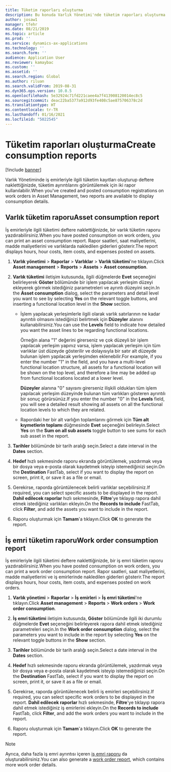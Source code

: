```yaml
---
title: Tüketim raporları oluşturma
description: Bu konuda Varlık Yönetimi'nde tüketim raporları oluşturma işlemi açıklanmaktadır.
author: josaw1
manager: tfehr
ms.date: 08/21/2019
ms.topic: article
ms.prod: ''
ms.service: dynamics-ax-applications
ms.technology: ''
ms.search.form: ''
audience: Application User
ms.reviewer: kamaybac
ms.custom: ''
ms.assetid: ''
ms.search.region: Global
ms.author: riluan
ms.search.validFrom: 2019-08-31
ms.dyn365.ops.version: 10.0.5
ms.openlocfilehash: 5e32924c71fd221caee4a7f413908120014ec8c5
ms.sourcegitcommit: deac22ba5377a912d93fe408c5ae875706378c2d
ms.translationtype: HT
ms.contentlocale: tr-TR
ms.lasthandoff: 01/16/2021
ms.locfileid: "5022545"
---
```

# <a name="create-consumption-reports"></a><span data-ttu-id="cda4d-103">Tüketim raporları oluşturma</span><span class="sxs-lookup"><span data-stu-id="cda4d-103">Create consumption reports</span></span>

[!include [banner](../../includes/banner.md)]

 

<span data-ttu-id="cda4d-104">Varlık Yönetiminde iş emirleriyle ilgili tüketim kayıtları oluşturup deftere naklettiğinizde, tüketim ayrıntılarını görüntülemek için iki rapor kullanılabilir.</span><span class="sxs-lookup"><span data-stu-id="cda4d-104">When you've created and posted consumption registrations on work orders in Asset Management, two reports are available to display consumption details.</span></span>


## <a name="asset-consumption-report"></a><span data-ttu-id="cda4d-105">Varlık tüketim raporu</span><span class="sxs-lookup"><span data-stu-id="cda4d-105">Asset consumption report</span></span>

<span data-ttu-id="cda4d-106">İş emirleriyle ilgili tüketimi deftere naklettiğinizde, bir varlık tüketim raporu yazdırabilirsiniz.</span><span class="sxs-lookup"><span data-stu-id="cda4d-106">When you have posted consumption on work orders, you can print an asset consumption report.</span></span> <span data-ttu-id="cda4d-107">Rapor saatleri, saat maliyetlerini, madde maliyetlerini ve varlıklarda nakledilen giderleri gösterir.</span><span class="sxs-lookup"><span data-stu-id="cda4d-107">The report displays hours, hour costs, item costs, and expenses posted on assets.</span></span>

1. <span data-ttu-id="cda4d-108">**Varlık yönetimi** > **Raporlar** > **Varlıklar** > **Varlık tüketimi**'ne tıklayın.</span><span class="sxs-lookup"><span data-stu-id="cda4d-108">Click **Asset management** > **Reports** > **Assets** > **Asset consumption**.</span></span>

2. <span data-ttu-id="cda4d-109">**Varlık tüketimi** iletişim kutusunda, ilgili düğmelerde **Evet** seçeneğini belirleyerek **Göster** bölümünde bir işlem yapılacak yerleşim düzeyi ekleyerek görmek istediğiniz parametreleri ve ayrıntı düzeyini seçin.</span><span class="sxs-lookup"><span data-stu-id="cda4d-109">In the **Asset consumption** dialog, select the parameters and detail level you want to see by selecting **Yes** on the relevant toggle buttons, and inserting a functional location level in the **Show** section.</span></span>
    - <span data-ttu-id="cda4d-110">İşlem yapılacak yerleşimlerle ilgili olarak varlık satırlarının ne kadar ayrıntılı olmasını istediğinizi belirtmek için **Düzeyler** alanını kullanabilirsiniz.</span><span class="sxs-lookup"><span data-stu-id="cda4d-110">You can use the **Levels** field to indicate how detailed you want the asset lines to be regarding functional locations.</span></span> 
    
        <span data-ttu-id="cda4d-111">Örneğin alana "1" değerini girerseniz ve çok düzeyli bir işlem yapılacak yerleşim yapınız varsa, işlem yapılacak yerleşim için tüm varlıklar üst düzeyde gösterilir ve dolayısıyla bir satır alt düzeyde bulunan işlem yapılacak yerleşimden eklenebilir.</span><span class="sxs-lookup"><span data-stu-id="cda4d-111">For example, if you enter the number "1" in the field, and you have a multi-level functional location structure, all assets for a functional location will be shown on the top level, and therefore a line may be added up from functional locations located at a lower level.</span></span> 
        
        <span data-ttu-id="cda4d-112">**Düzeyler** alanına "0" sayısını girerseniz ilişkili oldukları tüm işlem yapılacak yerleşim düzeyinde bulunan tüm varlıkları gösteren ayrıntılı bir sonuç görürsünüz.</span><span class="sxs-lookup"><span data-stu-id="cda4d-112">If you enter the number "0" in the **Levels** field, you will see a detailed result showing all assets on all the functional location levels to which they are related.</span></span> 
        
    - <span data-ttu-id="cda4d-113">Rapordaki her bir alt varlığın toplamlarını görmek için **Tüm alt kıymetlerin toplamı** düğmesinde **Evet** seçeneğini belirleyin.</span><span class="sxs-lookup"><span data-stu-id="cda4d-113">Select **Yes** on the **Sum on all sub assets** toggle button to see sums for each sub asset in the report.</span></span>

3. <span data-ttu-id="cda4d-114">**Tarihler** bölümünde bir tarih aralığı seçin.</span><span class="sxs-lookup"><span data-stu-id="cda4d-114">Select a date interval in the **Dates** section.</span></span>

4. <span data-ttu-id="cda4d-115">**Hedef** hızlı sekmesinde raporu ekranda görüntülemek, yazdırmak veya bir dosya veya e-posta olarak kaydetmek isteyip istemediğinizi seçin.</span><span class="sxs-lookup"><span data-stu-id="cda4d-115">On the **Destination** FastTab, select if you want to display the report on screen, print it, or save it as a file or email.</span></span>

5. <span data-ttu-id="cda4d-116">Gerekirse, raporda görüntülenecek belirli varlıklar seçebilirsiniz.</span><span class="sxs-lookup"><span data-stu-id="cda4d-116">If required, you can select specific assets to be displayed in the report.</span></span> <span data-ttu-id="cda4d-117">**Dahil edilecek raporlar** hızlı sekmesinde, **Filtre**'ye tıklayıp rapora dahil etmek istediğiniz varlıkları ekleyin.</span><span class="sxs-lookup"><span data-stu-id="cda4d-117">On the **Records to include** FastTab, click **Filter**, and add the assets you want to include in the report.</span></span>

6. <span data-ttu-id="cda4d-118">Raporu oluşturmak için **Tamam**'a tıklayın.</span><span class="sxs-lookup"><span data-stu-id="cda4d-118">Click **OK** to generate the report.</span></span>


## <a name="work-order-consumption-report"></a><span data-ttu-id="cda4d-119">İş emri tüketim raporu</span><span class="sxs-lookup"><span data-stu-id="cda4d-119">Work order consumption report</span></span>

<span data-ttu-id="cda4d-120">İş emirleriyle ilgili tüketimi deftere naklettiğinizde, bir iş emri tüketim raporu yazdırabilirsiniz.</span><span class="sxs-lookup"><span data-stu-id="cda4d-120">When you have posted consumption on work orders, you can print a work order consumption report.</span></span> <span data-ttu-id="cda4d-121">Rapor saatleri, saat maliyetlerini, madde maliyetlerini ve iş emirlerinde nakledilen giderleri gösterir.</span><span class="sxs-lookup"><span data-stu-id="cda4d-121">The report displays hours, hour costs, item costs, and expenses posted on work orders.</span></span>

1. <span data-ttu-id="cda4d-122">**Varlık yönetimi** > **Raporlar** > **İş emirleri** > **İş emri tüketimi**'ne tıklayın.</span><span class="sxs-lookup"><span data-stu-id="cda4d-122">Click **Asset management** > **Reports** > **Work orders** > **Work order consumption**.</span></span>

2. <span data-ttu-id="cda4d-123">**İş emri tüketimi** iletişim kutusunda, **Göster** bölümünde ilgili iki durumlu düğmelerde **Evet** seçeneğini belirleyerek rapora dahil etmek istediğiniz parametreleri seçin.</span><span class="sxs-lookup"><span data-stu-id="cda4d-123">In the **Work order consumption** dialog, select the parameters you want to include in the report by selecting **Yes** on the relevant toggle buttons in the **Show** section.</span></span>

3. <span data-ttu-id="cda4d-124">**Tarihler** bölümünde bir tarih aralığı seçin.</span><span class="sxs-lookup"><span data-stu-id="cda4d-124">Select a date interval in the **Dates** section.</span></span>

4. <span data-ttu-id="cda4d-125">**Hedef** hızlı sekmesinde raporu ekranda görüntülemek, yazdırmak veya bir dosya veya e-posta olarak kaydetmek isteyip istemediğinizi seçin.</span><span class="sxs-lookup"><span data-stu-id="cda4d-125">On the **Destination** FastTab, select if you want to display the report on screen, print it, or save it as a file or email.</span></span>

5. <span data-ttu-id="cda4d-126">Gerekirse, raporda görüntülenecek belirli iş emirleri seçebilirsiniz.</span><span class="sxs-lookup"><span data-stu-id="cda4d-126">If required, you can select specific work orders to be displayed in the report.</span></span> <span data-ttu-id="cda4d-127">**Dahil edilecek raporlar** hızlı sekmesinde, **Filtre**'ye tıklayıp rapora dahil etmek istediğiniz iş emirlerini ekleyin.</span><span class="sxs-lookup"><span data-stu-id="cda4d-127">On the **Records to include** FastTab, click **Filter**, and add the work orders you want to include in the report.</span></span>

6. <span data-ttu-id="cda4d-128">Raporu oluşturmak için **Tamam**'a tıklayın.</span><span class="sxs-lookup"><span data-stu-id="cda4d-128">Click **OK** to generate the report.</span></span>


>[!NOTE]
><span data-ttu-id="cda4d-129">Ayrıca, daha fazla iş emri ayrıntısı içeren [iş emri raporu](../work-orders/work-order-report.md) da oluşturabilirsiniz.</span><span class="sxs-lookup"><span data-stu-id="cda4d-129">You can also generate a [work order report](../work-orders/work-order-report.md), which contains more work order details.</span></span>

